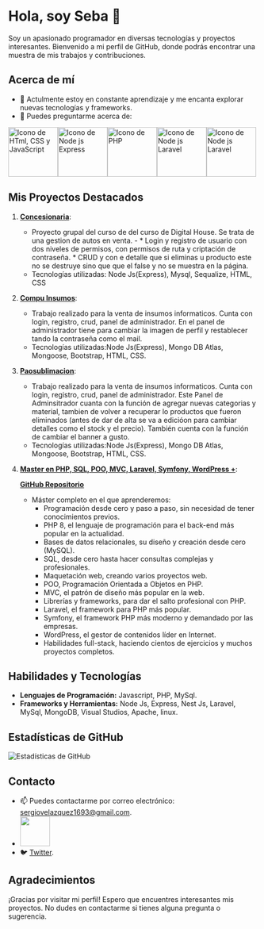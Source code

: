 # Hola, soy Seba 👋

Soy un apasionado programador en diversas tecnologías y proyectos interesantes. Bienvenido a mi perfil de GitHub, donde podrás encontrar una muestra de mis trabajos y contribuciones.

## Acerca de mí
- 🌱 Actulmente estoy en constante aprendizaje y me encanta explorar nuevas tecnologías y frameworks.
- 💬 Puedes preguntarme acerca de:

<img src="https://www.cursosgis.com/wp-content/uploads/2017/06/lenguajes_1.png" alt="Icono de HTml, CSS y JavaScript " width="100"><img src="https://www.bairesdev.com/wp-content/uploads/2021/07/Expressjs.svg" alt="Icono de Node js Express" width="100"><img src="https://assets.zabbix.com/img/brands/php.svg" alt="Icono de PHP" width="100"><img src="https://proximahost.es/blog/wp-content/uploads/2022/05/Laravel.jpg" alt="Icono de Node js Laravel" width="100"><img src="https://ucarecdn.com/0295176b-b17a-4106-b3b0-5bf2b14365e6/" alt="Icono de Node js Laravel" width="100">

## Mis Proyectos Destacados

1. **[Concesionaria](https://github.com/Sebastian-Velazquez/Concesionaria-NodeJS-Express-SQL)**:
   - Proyecto grupal del curso de del curso de Digital House. Se trata de una gestion de autos en venta. -
         * Login y registro de usuario con dos niveles de permisos, con permisos de ruta y criptación de contraseña.
         * CRUD y con e detalle que si eliminas u producto este no se destruye sino que que el false y no se muestra en la página. 
   - Tecnologías utilizadas: Node Js(Express), Mysql, Sequalize, HTML, CSS

2. **[Compu Insumos](https://github.com/Sebastian-Velazquez/nodejs-mongodb-Boostrap-Compu-Insumos)**:
   - Trabajo realizado para la venta de insumos informaticos. Cunta con login, registro, crud, panel de administrador. En el panel de administrador tiene para cambiar la imagen de perfil y restablecer tando la contraseña como el mail.
   - Tecnologías utilizadas:Node Js(Express), Mongo DB Atlas, Mongoose, Bootstrap, HTML, CSS.
  
3. **[Paosublimacion](https://paosublimacion.com.ar/)**:
   - Trabajo realizado para la venta de insumos informaticos. Cunta con login, registro, crud, panel de administrador.
        Este Panel de Adminsitrador cuanta con la función de agregar nuevas categorias y material, tambien de volver a recuperar lo productos que fueron eliminados (antes de dar de alta se va a edicióon para cambiar detalles como el stock y el precio). También cuenta con la función de cambiar el banner a gusto. 
   - Tecnologías utilizadas:Node Js(Express), Mongo DB Atlas, Mongoose, Bootstrap, HTML, CSS.

4. **[Master en PHP, SQL, POO, MVC, Laravel, Symfony, WordPress +](https://www.udemy.com/course/master-en-php-sql-poo-mvc-laravel-symfony-4-wordpress/)**:
   
   **[GitHub Repositorio](https://github.com/Sebastian-Velazquez/Master-php-sql-poo-mvc-laravel-symfony-wordpress)**
   - Máster completo en el que aprenderemos:
      - Programación desde cero y paso a paso, sin necesidad de tener conocimientos previos.
      - PHP 8, el lenguaje de programación para el back-end más popular en la actualidad.
      - Bases de datos relacionales, su diseño y creación desde cero (MySQL).
      - SQL, desde cero hasta hacer consultas complejas y profesionales.
      - Maquetación web, creando varios proyectos web.
      - POO, Programación Orientada a Objetos en PHP.
      - MVC, el patrón de diseño más popular en la web.
      - Librerías y frameworks, para dar el salto profesional con PHP.
      - Laravel, el framework para PHP más popular.
      - Symfony, el framework PHP más moderno y demandado por las empresas.
      - WordPress, el gestor de contenidos líder en Internet.
      - Habilidades full-stack, haciendo cientos de ejercicios y muchos proyectos completos.

## Habilidades y Tecnologías

- **Lenguajes de Programación:** Javascript, PHP, MySql.
- **Frameworks y Herramientas:** Node Js, Express, Nest Js, Laravel, MySql, MongoDB, Visual Studios, Apache, linux.

## Estadísticas de GitHub
![Estadísticas de GitHub](https://github-readme-stats.vercel.app/api?username=Sebastian-Velazquez&show_icons=true&hide=contribs,prs&theme=radical)

## Contacto
 - 📫 Puedes contactarme por correo electrónico: [sergiovelazquez1693@gmail.com](mailto:sergiovelazquez1693@gmail.com).
 - <a href="https://www.linkedin.com/in/sergio-sebastian-velazquez-2a1831148/" ><img src="https://logos-world.net/wp-content/uploads/2020/04/Linkedin-Logo.png" width="60" > </a>
 - 🐦  [Twitter](https://twitter.com/SebaSV1693).

## Agradecimientos
¡Gracias por visitar mi perfil! Espero que encuentres interesantes mis proyectos. No dudes en contactarme si tienes alguna pregunta o sugerencia.


